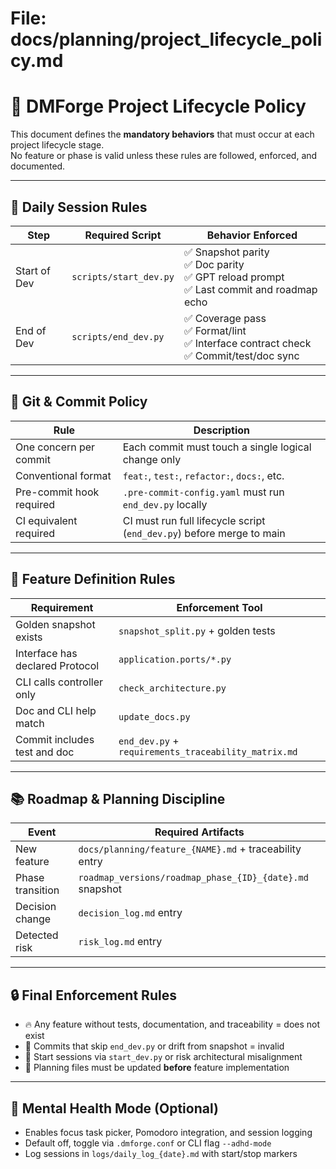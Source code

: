 # File: docs/planning/project_lifecycle_policy.md

# 📜 DMForge Project Lifecycle Policy

This document defines the **mandatory behaviors** that must occur at each project lifecycle stage.  
No feature or phase is valid unless these rules are followed, enforced, and documented.

---

## 🔁 Daily Session Rules

| Step         | Required Script         | Behavior Enforced                                                                            |
|--------------|--------------------------|-----------------------------------------------------------------------------------------------|
| Start of Dev | `scripts/start_dev.py`   | ✅ Snapshot parity<br>✅ Doc parity<br>✅ GPT reload prompt<br>✅ Last commit and roadmap echo |
| End of Dev   | `scripts/end_dev.py`     | ✅ Coverage pass<br>✅ Format/lint<br>✅ Interface contract check<br>✅ Commit/test/doc sync   |

---

## 🔀 Git & Commit Policy

| Rule                     | Description                                                           |
|--------------------------|-----------------------------------------------------------------------|
| One concern per commit   | Each commit must touch a single logical change only                   |
| Conventional format      | `feat:`, `test:`, `refactor:`, `docs:`, etc.                          |
| Pre-commit hook required | `.pre-commit-config.yaml` must run `end_dev.py` locally               |
| CI equivalent required   | CI must run full lifecycle script (`end_dev.py`) before merge to main |

---

## 🧪 Feature Definition Rules

| Requirement                        | Enforcement Tool             |
|-----------------------------------|-------------------------------|
| Golden snapshot exists            | `snapshot_split.py` + golden tests |
| Interface has declared Protocol   | `application.ports/*.py`             |
| CLI calls controller only         | `check_architecture.py`              |
| Doc and CLI help match            | `update_docs.py`                     |
| Commit includes test and doc      | `end_dev.py` + `requirements_traceability_matrix.md` |

---

## 📚 Roadmap & Planning Discipline

| Event           | Required Artifacts                                                                 |
|------------------|-----------------------------------------------------------------------------------|
| New feature      | `docs/planning/feature_{NAME}.md` + traceability entry                           |
| Phase transition | `roadmap_versions/roadmap_phase_{ID}_{date}.md` snapshot                         |
| Decision change  | `decision_log.md` entry                                                           |
| Detected risk    | `risk_log.md` entry                                                               |

---

## 🔒 Final Enforcement Rules

- 🔥 Any feature without tests, documentation, and traceability = does not exist
- 🚫 Commits that skip `end_dev.py` or drift from snapshot = invalid
- 🧠 Start sessions via `start_dev.py` or risk architectural misalignment
- 🧾 Planning files must be updated **before** feature implementation

---

## 🧠 Mental Health Mode (Optional)

- Enables focus task picker, Pomodoro integration, and session logging
- Default off, toggle via `.dmforge.conf` or CLI flag `--adhd-mode`
- Log sessions in `logs/daily_log_{date}.md` with start/stop markers